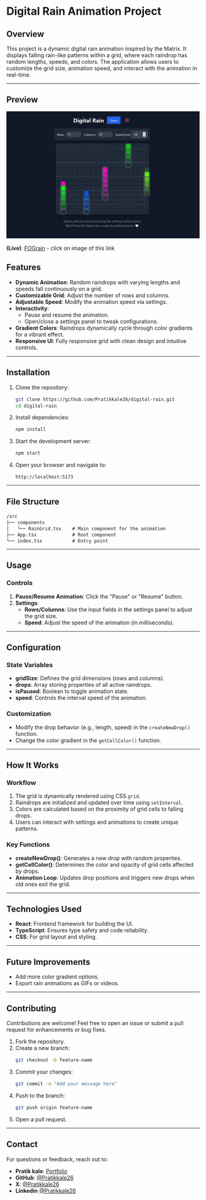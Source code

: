 # Digital Rain Animation Project

## Overview
This project is a dynamic digital rain animation inspired by the Matrix. It displays falling rain-like patterns within a grid, where each raindrop has random lengths, speeds, and colors. The application allows users to customize the grid size, animation speed, and interact with the animation in real-time.

---

## Preview 
[![Digital Rain Animation Preview](./public/previewPic.png)](https://FOGrain.kalehub.com)

**(Live)**: [FOGrain](https://FOGrain.kalehub.com) - click on image of this link

## Features
- **Dynamic Animation**: Random raindrops with varying lengths and speeds fall continuously on a grid.
- **Customizable Grid**: Adjust the number of rows and columns.
- **Adjustable Speed**: Modify the animation speed via settings.
- **Interactivity**:
  - Pause and resume the animation.
  - Open/close a settings panel to tweak configurations.
- **Gradient Colors**: Raindrops dynamically cycle through color gradients for a vibrant effect.
- **Responsive UI**: Fully responsive grid with clean design and intuitive controls.

---

## Installation

1. Clone the repository:
   ```bash
   git clone https://github.com/Pratikkale26/digital-rain.git
   cd digital-rain
   ```

2. Install dependencies:
   ```bash
   npm install
   ```

3. Start the development server:
   ```bash
   npm start
   ```

4. Open your browser and navigate to:
   ```
   http://localhost:5173
   ```

---

## File Structure
```plaintext
/src
├── components
│   └── RainGrid.tsx    # Main component for the animation
├── App.tsx             # Root component
└── index.tsx           # Entry point
```

---

## Usage
### Controls
1. **Pause/Resume Animation**: Click the "Pause" or "Resume" button.
2. **Settings**:
   - **Rows/Columns**: Use the input fields in the settings panel to adjust the grid size.
   - **Speed**: Adjust the speed of the animation (in milliseconds).

---

## Configuration
### State Variables
- **gridSize**: Defines the grid dimensions (rows and columns).
- **drops**: Array storing properties of all active raindrops.
- **isPaused**: Boolean to toggle animation state.
- **speed**: Controls the interval speed of the animation.

### Customization
- Modify the drop behavior (e.g., length, speed) in the `createNewDrop()` function.
- Change the color gradient in the `getCellColor()` function.

---

## How It Works
### Workflow
1. The grid is dynamically rendered using CSS `grid`.
2. Raindrops are initialized and updated over time using `setInterval`.
3. Colors are calculated based on the proximity of grid cells to falling drops.
4. Users can interact with settings and animations to create unique patterns.

### Key Functions
- **createNewDrop()**: Generates a new drop with random properties.
- **getCellColor()**: Determines the color and opacity of grid cells affected by drops.
- **Animation Loop**: Updates drop positions and triggers new drops when old ones exit the grid.

---

## Technologies Used
- **React**: Frontend framework for building the UI.
- **TypeScript**: Ensures type safety and code reliability.
- **CSS**: For grid layout and styling.


---

## Future Improvements
- Add more color gradient options.
- Export rain animations as GIFs or videos.

---

## Contributing
Contributions are welcome! Feel free to open an issue or submit a pull request for enhancements or bug fixes.

1. Fork the repository.
2. Create a new branch:
   ```bash
   git checkout -b feature-name
   ```
3. Commit your changes:
   ```bash
   git commit -m "Add your message here"
   ```
4. Push to the branch:
   ```bash
   git push origin feature-name
   ```
5. Open a pull request.


---

## Contact
For questions or feedback, reach out to:
- **Pratik kale**: [Portfolio](https://kalehub.com)
- **GitHub**: [@Pratikkale26](https://github.com/Pratikkale26)
- **X**: [@Pratikkale26](https://x.com/pratikkale26)
- **Linkedin** [@Pratikkale26](https://www.linkedin.com/in/pratikkale26/)
